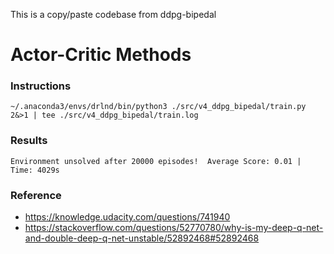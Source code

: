 [//]: # (Image References)

[image1]: https://user-images.githubusercontent.com/10624937/42135608-be87357e-7d12-11e8-8eca-e6d5fabdba6b.gif "Trained Agent"

This is a copy/paste codebase from ddpg-bipedal

# Actor-Critic Methods

### Instructions

```
~/.anaconda3/envs/drlnd/bin/python3 ./src/v4_ddpg_bipedal/train.py 2&>1 | tee ./src/v4_ddpg_bipedal/train.log
```

### Results

```
Environment unsolved after 20000 episodes!	Average Score: 0.01 | Time: 4029s
```


### Reference

- https://knowledge.udacity.com/questions/741940
- https://stackoverflow.com/questions/52770780/why-is-my-deep-q-net-and-double-deep-q-net-unstable/52892468#52892468

